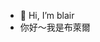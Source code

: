 - 👋 Hi, I’m blair
- 你好～我是布萊爾

<!---
blair-ko/blair-ko is a ✨ special ✨ repository because its `README.md` (this file) appears on your GitHub profile.
You can click the Preview link to take a look at your changes.
--->
